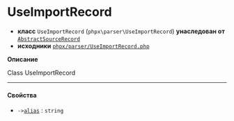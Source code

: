 # UseImportRecord

- **класс** `UseImportRecord` (`phpx\parser\UseImportRecord`) **унаследован от** [`AbstractSourceRecord`](api-docs/classes/phpx/parser/AbstractSourceRecord.ru.md)
- **исходники** [`phpx/parser/UseImportRecord.php`](./src/main/resources/JPHP-INF/sdk/phpx/parser/UseImportRecord.php)

**Описание**

Class UseImportRecord

---

#### Свойства

- `->`[`alias`](#prop-alias) : `string`